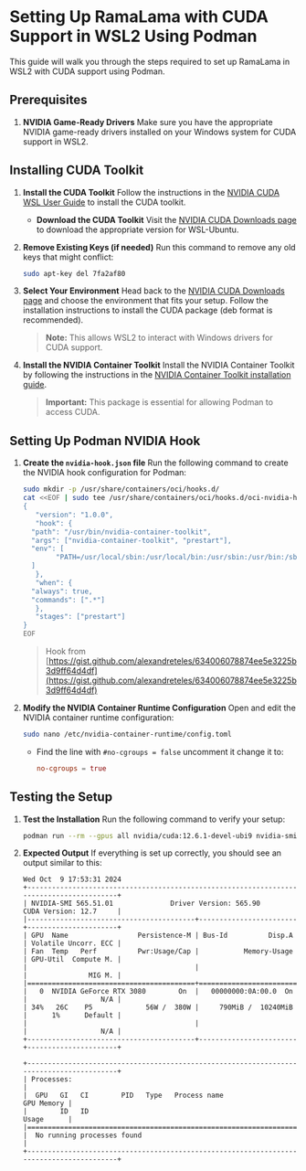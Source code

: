# Setting Up RamaLama with CUDA Support in WSL2 Using Podman

This guide will walk you through the steps required to set up RamaLama in WSL2 with CUDA support using Podman.

## Prerequisites

1. **NVIDIA Game-Ready Drivers**
   Make sure you have the appropriate NVIDIA game-ready drivers installed on your Windows system for CUDA support in WSL2.

## Installing CUDA Toolkit

1. **Install the CUDA Toolkit**
   Follow the instructions in the [NVIDIA CUDA WSL User Guide](https://docs.nvidia.com/cuda/wsl-user-guide/index.html) to install the CUDA toolkit.

   - **Download the CUDA Toolkit**
     Visit the [NVIDIA CUDA Downloads page](https://developer.nvidia.com/cuda-downloads?target_os=Linux&target_arch=x86_64&Distribution=WSL-Ubuntu&target_version=2.0&target_type=deb_local) to download the appropriate version for WSL-Ubuntu.

2. **Remove Existing Keys (if needed)**
   Run this command to remove any old keys that might conflict:
   ```bash
   sudo apt-key del 7fa2af80
   ```

3. **Select Your Environment**
   Head back to the [NVIDIA CUDA Downloads page](https://developer.nvidia.com/cuda-downloads?target_os=Linux&target_arch=x86_64&Distribution=WSL-Ubuntu&target_version=2.0&target_type=deb_local) and choose the environment that fits your setup. Follow the installation instructions to install the CUDA package (deb format is recommended).

   > **Note:** This allows WSL2 to interact with Windows drivers for CUDA support.

4. **Install the NVIDIA Container Toolkit**
   Install the NVIDIA Container Toolkit by following the instructions in the [NVIDIA Container Toolkit installation guide](https://docs.nvidia.com/datacenter/cloud-native/container-toolkit/latest/install-guide.html).

   > **Important:** This package is essential for allowing Podman to access CUDA.

## Setting Up Podman NVIDIA Hook

1. **Create the `nvidia-hook.json` file**
   Run the following command to create the NVIDIA hook configuration for Podman:
   ```bash
   sudo mkdir -p /usr/share/containers/oci/hooks.d/
   cat <<EOF | sudo tee /usr/share/containers/oci/hooks.d/oci-nvidia-hook.json
   {
      "version": "1.0.0",
      "hook": {
	 "path": "/usr/bin/nvidia-container-toolkit",
	 "args": ["nvidia-container-toolkit", "prestart"],
	 "env": [
	       "PATH=/usr/local/sbin:/usr/local/bin:/usr/sbin:/usr/bin:/sbin:/bin"
	 ]
      },
      "when": {
	 "always": true,
	 "commands": [".*"]
      },
      "stages": ["prestart"]
   }
   EOF
   ```
     > Hook from [https://gist.github.com/alexandreteles/634006078874ee5e3225b3d9ff64d4df](https://gist.github.com/alexandreteles/634006078874ee5e3225b3d9ff64d4df)

2. **Modify the NVIDIA Container Runtime Configuration**
   Open and edit the NVIDIA container runtime configuration:
   ```bash
   sudo nano /etc/nvidia-container-runtime/config.toml
   ```
   - Find the line with `#no-cgroups = false` uncomment it change it to:
     ```toml
     no-cgroups = true
     ```

## Testing the Setup

1. **Test the Installation**
   Run the following command to verify your setup:
   ```bash
   podman run --rm --gpus all nvidia/cuda:12.6.1-devel-ubi9 nvidia-smi
   ```

2. **Expected Output**
   If everything is set up correctly, you should see an output similar to this:
   ```text
   Wed Oct  9 17:53:31 2024
   +-----------------------------------------------------------------------------------------+
   | NVIDIA-SMI 565.51.01              Driver Version: 565.90         CUDA Version: 12.7     |
   |-----------------------------------------+------------------------+----------------------+
   | GPU  Name                 Persistence-M | Bus-Id          Disp.A | Volatile Uncorr. ECC |
   | Fan  Temp   Perf          Pwr:Usage/Cap |           Memory-Usage | GPU-Util  Compute M. |
   |                                         |                        |               MIG M. |
   |=========================================+========================+======================|
   |   0  NVIDIA GeForce RTX 3080        On  |   00000000:0A:00.0  On |                  N/A |
   | 34%   26C    P5             56W /  380W |     790MiB /  10240MiB |      1%      Default |
   |                                         |                        |                  N/A |
   +-----------------------------------------+------------------------+----------------------+

   +-----------------------------------------------------------------------------------------+
   | Processes:                                                                              |
   |  GPU   GI   CI        PID   Type   Process name                              GPU Memory |
   |        ID   ID                                                               Usage      |
   |=========================================================================================|
   |  No running processes found                                                             |
   +-----------------------------------------------------------------------------------------+
   ```
